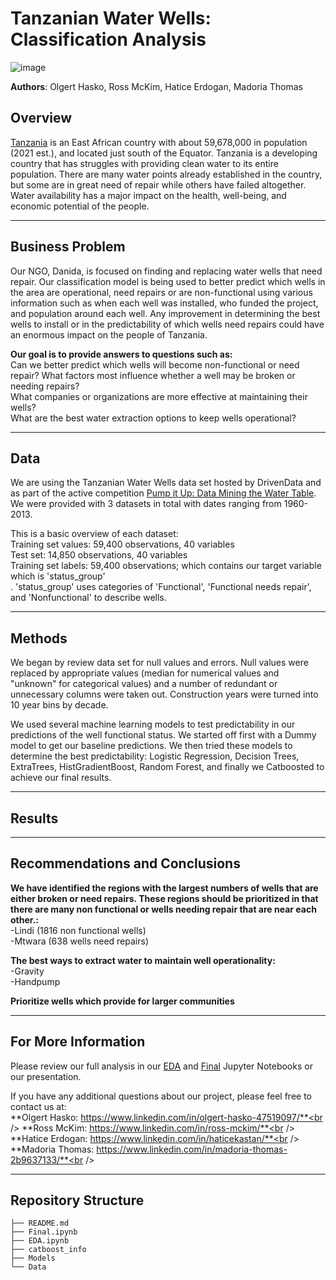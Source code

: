 # Tanzanian Water Wells: Classification Analysis

![image](https://user-images.githubusercontent.com/84855671/151582831-80e1a279-22c3-4649-9be6-fdd8f660e8a0.png)

**Authors**: Olgert Hasko, Ross McKim, Hatice Erdogan, Madoria Thomas

## Overview

[Tanzania](https://www.britannica.com/place/Tanzania) is an East African country with about 59,678,000 in population (2021 est.), and located just south of the Equator. Tanzania is a developing country that has struggles with providing clean water to its entire population. There are many water points already established in the country, but some are in great need of repair while others have failed altogether. Water availability has a major impact on the health, well-being, and economic potential of the people. 

***

## Business Problem

Our NGO, Danida, is focused on finding and replacing water wells that need repair. Our classification model is being used to better predict which wells in the area are operational, need repairs or are non-functional using various information such as when each well was installed, who funded the project, and population around each well. Any improvement in determining the best wells to install or in the predictability of which wells need repairs could have an enormous impact on the people of Tanzania. 

**Our goal is to provide answers to questions such as:**<br />
Can we better predict which wells will become non-functional or need repair?
What factors most influence whether a well may be broken or needing repairs?<br />
What companies or organizations are more effective at maintaining their wells?<br />
What are the best water extraction options to keep wells operational?<br />

***

## Data

We are using the Tanzanian Water Wells data set hosted by DrivenData and as part of the active competition [Pump it Up: Data Mining the Water Table](https://www.drivendata.org/competitions/7/pump-it-up-data-mining-the-water-table/). We were provided with 3 datasets in total with dates ranging from 1960- 2013. 

This is a basic overview of each dataset:<br />
Training set values: 59,400 observations, 40 variables<br />
Test set: 14,850 observations, 40 variables<br />
Training set labels: 59,400 observations; which contains our target variable which is 'status_group'<br />. 'status_group' uses categories of 'Functional', 'Functional needs repair', and 'Nonfunctional' to describe wells.

***
## Methods

We began by review data set for null values and errors. Null values were replaced by appropriate values (median for numerical values and "unknown" for categorical values) and a number of redundant or unnecessary columns were taken out. Construction years were turned into 10 year bins by decade. 

We used several machine learning models to test predictability in our predictions of the well functional status. We started off first with a Dummy model to get our baseline predictions. We then tried these models to determine the best predictability: Logistic Regression, Decision Trees, ExtraTrees, HistGradientBoost, Random Forest, and finally we Catboosted to achieve our final results. 

***

## Results



***
## Recommendations and Conclusions
**We have identified the regions with the largest numbers of wells that are either broken or need repairs. These regions should be prioritized in that there are many non functional or wells needing repair that are near each other.:<br />**
-Lindi (1816 non functional wells)<br />
-Mtwara (638 wells need repairs)<br />

**The best ways to extract water to maintain well operationality:<br />**
-Gravity<br />
-Handpump<br />

**Prioritize wells which provide for larger communities**

***
## For More Information

Please review our full analysis in our [EDA](https://github.com/OlgertHasko/Tanzanian-Water-Wells/blob/main/EDA.ipynb) and [Final](https://github.com/OlgertHasko/Tanzanian-Water-Wells/blob/main/Final.ipynb) Jupyter Notebooks or our presentation.

If you have any additional questions about our project, please feel free to contact us at:<br />
**Olgert Hasko: https://www.linkedin.com/in/olgert-hasko-47519097/**<br />
**Ross McKim: https://www.linkedin.com/in/ross-mckim/**<br />
**Hatice Erdogan: https://www.linkedin.com/in/haticekastan/**<br />
**Madoria Thomas: https://www.linkedin.com/in/madoria-thomas-2b9637133/**<br />

***

## Repository Structure

```
├── README.md                           
├── Final.ipynb   
├── EDA.ipynb
├── catboost_info
├── Models                                
└── Data                              
```
